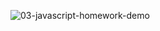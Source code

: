 ![03-javascript-homework-demo](https://user-images.githubusercontent.com/79662753/115889569-4ab97700-a411-11eb-94af-ae4eb5ac1a83.png)

